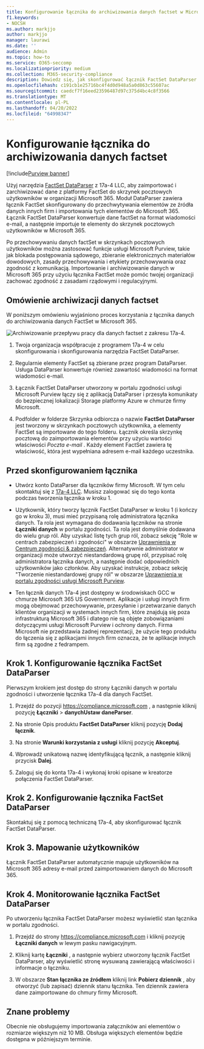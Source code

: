 ```yaml
---
title: Konfigurowanie łącznika do archiwizowania danych factset w Microsoft 365
f1.keywords:
- NOCSH
ms.author: markjjo
author: markjjo
manager: laurawi
ms.date: ''
audience: Admin
ms.topic: how-to
ms.service: O365-seccomp
ms.localizationpriority: medium
ms.collection: M365-security-compliance
description: Dowiedz się, jak skonfigurować łącznik FactSet DataParser 17a-4 i użyć go do importowania i archiwizowania danych FactSet w Microsoft 365.
ms.openlocfilehash: c191cb1e25716bc4f4d0d948a5a0d863c55607ac
ms.sourcegitcommit: caedcf7f16eed23596487d97c375d4bc4c8f3566
ms.translationtype: MT
ms.contentlocale: pl-PL
ms.lasthandoff: 04/20/2022
ms.locfileid: "64998347"
---
```

# <a name="set-up-a-connector-to-archive-factset-data"></a>Konfigurowanie łącznika do archiwizowania danych factset

[!include[Purview banner](../includes/purview-rebrand-banner.md)]

Użyj narzędzia [FactSet DataParser](https://www.17a-4.com/factset-dataparser/) z 17a-4 LLC, aby zaimportować i zarchiwizować dane z platformy FactSet do skrzynek pocztowych użytkowników w organizacji Microsoft 365. Moduł DataParser zawiera łącznik FactSet skonfigurowany do przechwytywania elementów ze źródła danych innych firm i importowania tych elementów do Microsoft 365. Łącznik FactSet DataParser konwertuje dane factSet na format wiadomości e-mail, a następnie importuje te elementy do skrzynek pocztowych użytkowników w Microsoft 365.

Po przechowywaniu danych factSet w skrzynkach pocztowych użytkowników można zastosować funkcje usługi Microsoft Purview, takie jak blokada postępowania sądowego, zbieranie elektronicznych materiałów dowodowych, zasady przechowywania i etykiety przechowywania oraz zgodność z komunikacją. Importowanie i archiwizowanie danych w Microsoft 365 przy użyciu łącznika FactSet może pomóc twojej organizacji zachować zgodność z zasadami rządowymi i regulacyjnymi.

## <a name="overview-of-archiving-factset-data"></a>Omówienie archiwizacji danych factset

W poniższym omówieniu wyjaśniono proces korzystania z łącznika danych do archiwizowania danych FactSet w Microsoft 365.

![Archiwizowanie przepływu pracy dla danych factset z zakresu 17a-4.](../media/FactSetDataParserConnectorWorkflow.png)

1. Twoja organizacja współpracuje z programem 17a-4 w celu skonfigurowania i skonfigurowania narzędzia FactSet DataParser.

2. Regularnie elementy FactSet są zbierane przez program DataParser. Usługa DataParser konwertuje również zawartość wiadomości na format wiadomości e-mail.

3. Łącznik FactSet DataParser utworzony w portalu zgodności usługi Microsoft Purview łączy się z aplikacją DataParser i przesyła komunikaty do bezpiecznej lokalizacji Storage platformy Azure w chmurze firmy Microsoft.

4. Podfolder w folderze Skrzynka odbiorcza o nazwie **FactSet DataParser** jest tworzony w skrzynkach pocztowych użytkownika, a elementy FactSet są importowane do tego folderu. Łącznik określa skrzynkę pocztową do zaimportowania elementów przy użyciu wartości właściwości *Poczta e-mail* . Każdy element FactSet zawiera tę właściwość, która jest wypełniana adresem e-mail każdego uczestnika.

## <a name="before-you-set-up-a-connector"></a>Przed skonfigurowaniem łącznika

- Utwórz konto DataParser dla łączników firmy Microsoft. W tym celu skontaktuj się z [17a-4 LLC](https://www.17a-4.com/contact/). Musisz zalogować się do tego konta podczas tworzenia łącznika w kroku 1.

- Użytkownik, który tworzy łącznik FactSet DataParser w kroku 1 (i kończy go w kroku 3), musi mieć przypisaną rolę administratora łącznika danych. Ta rola jest wymagana do dodawania łączników na stronie **Łączniki danych** w portalu zgodności. Ta rola jest domyślnie dodawana do wielu grup ról. Aby uzyskać listę tych grup ról, zobacz sekcję "Role w centrach zabezpieczeń i zgodności" w obszarze [Uprawnienia w Centrum zgodności & zabezpieczeń](../security/office-365-security/permissions-in-the-security-and-compliance-center.md#roles-in-the-security--compliance-center). Alternatywnie administrator w organizacji może utworzyć niestandardową grupę ról, przypisać rolę administratora łącznika danych, a następnie dodać odpowiednich użytkowników jako członków. Aby uzyskać instrukcje, zobacz sekcję "Tworzenie niestandardowej grupy ról" w obszarze [Uprawnienia w portalu zgodności usługi Microsoft Purview](microsoft-365-compliance-center-permissions.md#create-a-custom-role-group).

- Ten łącznik danych 17a-4 jest dostępny w środowiskach GCC w chmurze Microsoft 365 US Government. Aplikacje i usługi innych firm mogą obejmować przechowywanie, przesyłanie i przetwarzanie danych klientów organizacji w systemach innych firm, które znajdują się poza infrastrukturą Microsoft 365 i dlatego nie są objęte zobowiązaniami dotyczącymi usługi Microsoft Purview i ochrony danych. Firma Microsoft nie przedstawia żadnej reprezentacji, że użycie tego produktu do łączenia się z aplikacjami innych firm oznacza, że te aplikacje innych firm są zgodne z fedrampem.

## <a name="step-1-set-up-a-factset-dataparser-connector"></a>Krok 1. Konfigurowanie łącznika FactSet DataParser

Pierwszym krokiem jest dostęp do strony Łączniki danych w portalu zgodności i utworzenie łącznika 17a-4 dla danych FactSet.

1. Przejdź do pozycji <https://compliance.microsoft.com> , a następnie kliknij pozycję **Łączniki** >  **danychUstaw daneParser**.

2. Na stronie Opis produktu **FactSet DataParser** kliknij pozycję **Dodaj łącznik**.

3. Na stronie **Warunki korzystania z usługi** kliknij pozycję **Akceptuj**.

4. Wprowadź unikatową nazwę identyfikującą łącznik, a następnie kliknij przycisk **Dalej**.

5. Zaloguj się do konta 17a-4 i wykonaj kroki opisane w kreatorze połączenia FactSet DataParser.

## <a name="step-2-configure-the-factset-dataparser-connector"></a>Krok 2. Konfigurowanie łącznika FactSet DataParser

Skontaktuj się z pomocą techniczną 17a-4, aby skonfigurować łącznik FactSet DataParser.

## <a name="step-3-map-users"></a>Krok 3. Mapowanie użytkowników

Łącznik FactSet DataParser automatycznie mapuje użytkowników na Microsoft 365 adresy e-mail przed zaimportowaniem danych do Microsoft 365.

## <a name="step-4-monitor-the-factset-dataparser-connector"></a>Krok 4. Monitorowanie łącznika FactSet DataParser

Po utworzeniu łącznika FactSet DataParser możesz wyświetlić stan łącznika w portalu zgodności.

1. Przejdź do strony <https://compliance.microsoft.com> i kliknij pozycję **Łączniki danych** w lewym pasku nawigacyjnym.

2. Kliknij kartę **Łączniki** , a następnie wybierz utworzony łącznik FactSet DataParser, aby wyświetlić stronę wysuwaną zawierającą właściwości i informacje o łączniku.

3. W obszarze **Stan łącznika ze źródłem** kliknij link **Pobierz dziennik** , aby otworzyć (lub zapisać) dziennik stanu łącznika. Ten dziennik zawiera dane zaimportowane do chmury firmy Microsoft.

## <a name="known-issues"></a>Znane problemy

Obecnie nie obsługujemy importowania załączników ani elementów o rozmiarze większym niż 10 MB. Obsługa większych elementów będzie dostępna w późniejszym terminie.
